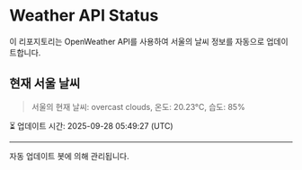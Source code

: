 
# Weather API Status

이 리포지토리는 OpenWeather API를 사용하여 서울의 날씨 정보를 자동으로 업데이트합니다.

## 현재 서울 날씨
> 서울의 현재 날씨: overcast clouds, 온도: 20.23°C, 습도: 85%

⏳ 업데이트 시간: 2025-09-28 05:49:27 (UTC)

---
자동 업데이트 봇에 의해 관리됩니다.
